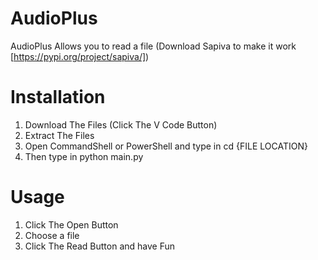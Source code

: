# AudioPlus
AudioPlus Allows you to read a file (Download Sapiva to make it work [https://pypi.org/project/sapiva/])
# Installation
1. Download The Files (Click The V Code Button)
2. Extract The Files
3. Open CommandShell or PowerShell and type in cd {FILE LOCATION}
4. Then type in python main.py
# Usage
1. Click The Open Button
2. Choose a file
3. Click The Read Button and have Fun
